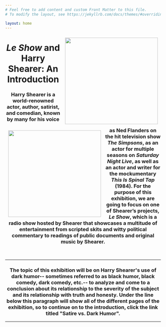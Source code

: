 ```yaml
---
# Feel free to add content and custom Front Matter to this file.
# To modify the layout, see https://jekyllrb.com/docs/themes/#overriding-theme-defaults

layout: home
---
```

<img style="padding: 10px;" align="right" width="300" height="280" src="https://github.com/lgsump/le-show/assets/122332459/977cf527-81cb-4ef4-b33c-0336a870af1c"><img style="padding: 10px;" align="left" width="300" height="280" src="https://github.com/lgsump/le-show/assets/122332459/6a350ad0-0189-4523-bd21-fc90da1894bf">
<center><h1><b><i>Le Show</i> and Harry Shearer: An Introduction</b></h1>
<h3>Harry Shearer is a world-renowned actor, author, satirist, and comedian, known by many for his voice as Ned Flanders on the hit television show <i>The Simpsons</i>, as an actor for multiple seasons on <i>Saturday Night Live</i>, as well as an actor and writer for the mockumentary <i>This Is Spinal Tap</i> (1984). For the purpose of this exhibition, we are going to focus on one of Shearer’s projects, <i>Le Show</i>, which is a radio show hosted by Shearer that showcases a multitude of entertainment from scripted skits and witty political commentary to readings of public documents and original music by Shearer. </h3></center>
<br>
<hr>
<center><h3>The topic of this exhibition will be on Harry Shearer's use of dark humor-- sometimes referred to as black humor, black comedy, dark comedy, etc.-- to analyze and come to a conclusion about its relationship to the severity of the subject and its relationship with truth and honesty. Under the line below this paragraph will show all of the different pages of the exhibition, so to continue on to the introduction, click the link titled "Satire vs. Dark Humor".</h3></center>
<hr>
